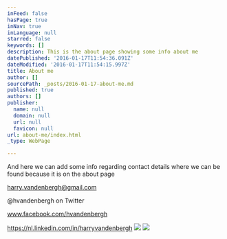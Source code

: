 ```yaml
---
inFeed: false
hasPage: true
inNav: true
inLanguage: null
starred: false
keywords: []
description: This is the about page showing some info about me
datePublished: '2016-01-17T11:54:36.091Z'
dateModified: '2016-01-17T11:54:15.997Z'
title: About me
author: []
sourcePath: _posts/2016-01-17-about-me.md
published: true
authors: []
publisher:
  name: null
  domain: null
  url: null
  favicon: null
url: about-me/index.html
_type: WebPage

---
```

And here we can add some info regarding contact details where we can be found because it is on the about page

[harry.vandenbergh@gmail.com][0]

@hvandenbergh on Twitter

www.facebook.com/hvandenbergh

https://nl.linkedin.com/in/harryvandenbergh
![](https://the-grid-user-content.s3-us-west-2.amazonaws.com/c8959f0a-6a78-4ad3-8908-b11f50ee898e.png)
![](https://the-grid-user-content.s3-us-west-2.amazonaws.com/8f3fc752-a7ab-42fb-aae7-f9beceb2fb13.png)

[0]: null